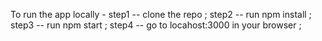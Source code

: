 To run the app locally  - 
step1 --  clone the repo ;
step2 --  run npm install ;
step3 -- run npm start ;
step4 -- go to locahost:3000 in your browser ; 
